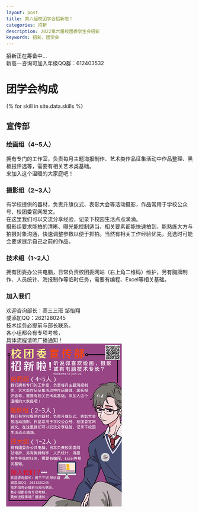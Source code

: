 ```yaml
---
layout: post
title: 第六届校团学会招新啦！
categories: 招新
description: 2022第六届校团委学生会招新
keywords: 招新，团学会
---
```


招新正在筹备中...  
新高一咨询可加入年级QQ群：612403532  

# 团学会构成  
{% for skill in site.data.skills %}  

## 宣传部  
### 绘画组（4~5人）  
拥有专门的工作室，负责每月主题海报制作、艺术类作品征集活动中作品整理、黑板报评选等，需要有相关艺术类基础。  
来加入这个温暖的大家庭吧！  
### 摄影组（2~3人）  
有学校提供的器材，负责升旗仪式、表彰大会等活动摄影，作品常用于学校公众号、校团委官网发文。  
在这里我们可以交流分享经验，记录下校园生活点点滴滴。  
摄影组要求能拍的清晰、曝光能控制适当、相关要素都能快速拍到，能熟练大方与拍摄对象沟通，快速调整参数以便于抓拍。当然有相关工作经验优先，竞选时可能会要求展示自己之前的作品。
### 技术组（1~2人）  
拥有团委办公共电脑，日常负责校团委网站（右上角二维码）维护，另有胸牌制作、人员统计、海报制作等临时任务，需要有编程、Excel等相关基础。  
### 加入我们  
欢迎咨询部长：高三三班 邹怡翔  
或添加QQ：2621280245  
技术组务必提前与部长联系。  
各小组都会有专项考核，  
具体流程请听广播通知！  
![宣传部](/images/posts/2022-08-29-2022newmembers/xcb.png)